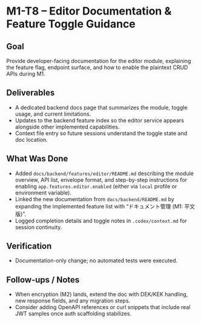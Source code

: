 # M1-T8 – Editor Documentation & Feature Toggle Guidance

## Goal
Provide developer-facing documentation for the editor module, explaining the feature flag, endpoint surface, and how to enable the plaintext CRUD APIs during M1.

## Deliverables
- A dedicated backend docs page that summarizes the module, toggle usage, and current limitations.
- Updates to the backend feature index so the editor service appears alongside other implemented capabilities.
- Context file entry so future sessions understand the toggle state and doc location.

## What Was Done
- Added `docs/backend/features/editor/README.md` describing the module overview, API list, envelope format, and step-by-step instructions for enabling `app.features.editor.enabled` (either via `local` profile or environment variable).
- Linked the new documentation from `docs/backend/README.md` by expanding the implemented feature list with “ドキュメント管理 (M1: 平文版)”.
- Logged completion details and toggle notes in `.codex/context.md` for session continuity.

## Verification
- Documentation-only change; no automated tests were executed.

## Follow-ups / Notes
- When encryption (M2) lands, extend the doc with DEK/KEK handling, new response fields, and any migration steps.
- Consider adding OpenAPI references or curl snippets that include real JWT samples once auth scaffolding stabilizes.
